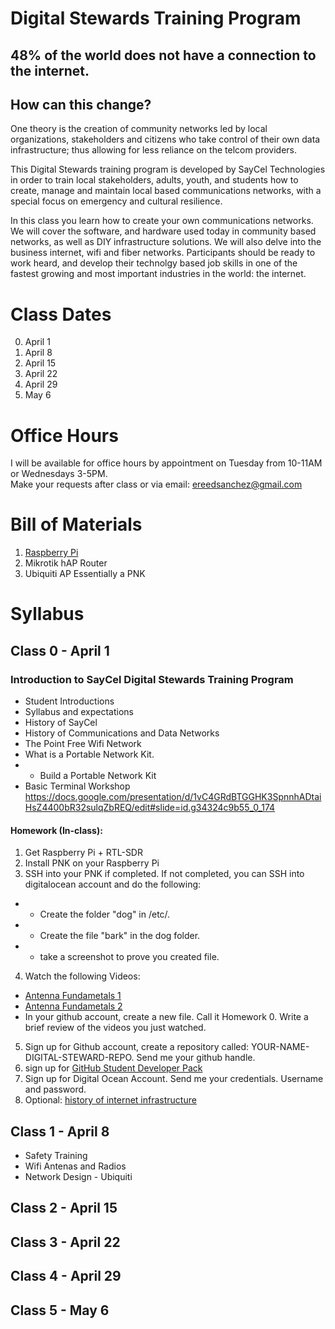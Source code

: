 # Digital Stewards Training Program
## 48% of the world does not have a connection to the internet.  
## How can this change?  
One theory is the creation of community networks led by local organizations, stakeholders and citizens who take control of their own data infrastructure; thus allowing for less reliance on the telcom providers.

This Digital Stewards training program is developed by SayCel Technologies in order to train local stakeholders, adults, youth, and students how to create, manage and maintain local based communications networks, with a special focus on emergency and cultural resilience.  

In this class you learn how to create your own communications networks. We will cover the software, and hardware used today in community based networks, as well as DIY infrastructure solutions. We will also delve into the business internet, wifi and fiber networks. Participants should be ready to work heard, and develop their technolgy based job skills in one of the fastest growing and most important industries in the world: the internet.  


# Class Dates
  0. April 1
  1. April 8
  2. April 15 
  3. April 22
  4. April 29
  5. May 6
  
# Office Hours
I will be available for office hours by appointment on Tuesday from 10-11AM or Wednesdays 3-5PM.  
Make your requests after class or via email: ereedsanchez@gmail.com    

# Bill of Materials
1. [Raspberry Pi](https://www.amazon.com/CanaKit-Raspberry-Clear-Power-Supply/dp/B01C6EQNNK/ref=sr_1_7?s=electronics&ie=UTF8&qid=1522201697&sr=1-7&keywords=raspberry+pi+3)
2. Mikrotik hAP Router
3. Ubiquiti AP
Essentially a PNK

# Syllabus
## Class 0 - April 1
### Introduction to SayCel Digital Stewards Training Program
+ Student Introductions
+ Syllabus and expectations
+ History of SayCel
+ History of Communications and Data Networks 
+ The Point Free Wifi Network 
+ What is a Portable Network Kit.
+ + Build a Portable Network Kit
+ Basic Terminal Workshop https://docs.google.com/presentation/d/1vC4GRdBTGGHK3SpnnhADtaiHsZ4400bR32sulqZbREQ/edit#slide=id.g34324c9b55_0_174

#### Homework (In-class):  
1. Get Raspberry Pi + RTL-SDR
2. Install PNK on your Raspberry Pi
3. SSH into your PNK if completed. If not completed, you can SSH into digitalocean account and do the following: 
+ + Create the folder "dog" in /etc/. 
+ + Create the file "bark" in the dog folder.
+ + take a screenshot to prove you created file.  
4. Watch the following Videos:
+ [Antenna Fundametals 1](https://www.youtube.com/watch?v=7bDyA5t1ldU)
+ [Antenna Fundametals 2](https://www.youtube.com/watch?v=md7GjQQ2YA0)
+ In your github account, create a new file.  Call it Homework 0. 
Write a brief review of the videos you just watched.  
5. Sign up for Github account, create a repository called: YOUR-NAME-DIGITAL-STEWARD-REPO.  Send me your github handle.   
6. sign up for [GitHub Student Developer Pack](https://education.github.com/pack)
7. Sign up for Digital Ocean Account. Send me your credentials. Username and password. 
8. Optional: [history of internet infrastructure](https://www.theatlantic.com/technology/archive/2015/11/how-railroad-history-shaped-internet-history/417414)

## Class 1 - April 8
+ Safety Training
+ Wifi Antenas and Radios
+ Network Design - Ubiquiti

## Class 2 - April 15
## Class 3 - April 22
## Class 4 - April 29
## Class 5 - May 6
